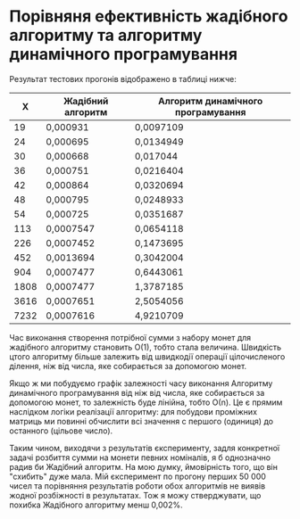 # Порівняня ефективність жадібного алгоритму та алгоритму динамічного програмування

Результат тестових прогонів відображено в таблиці нижче:

|    Х     |    Жадібний алгоритм    |    Алгоритм динамічного програмування    
|----------|-------------------------|------------------------------------------
|19        |0,000931                 |0,0097109
|24        |0,000695                 |0,0134949
|30        |0,000668                 |0,017044
|36        |0,000751                 |0,0216404
|42        |0,000864                 |0,0320694
|48        |0,000795                 |0,0248933
|54        |0,000725                 |0,0351687
|113       |0,0007547                |0,0654118
|226       |0,0007452                |0,1473695
|452       |0,0013694                |0,3042004
|904       |0,0007477                |0,6443061
|1808      |0,0007477                |1,3787185
|3616      |0,0007651                |2,5054056
|7232      |0,0007616                |4,9210709

Час виконання створення потрібної сумми з набору монет для жадібного алгоритму становить О(1), тобто стала величина. Швидкість цтого алгоритму більше залежить від швидкодії операції цілочисленого ділення, ніж від числа, яке собирається за допомогою монет.


Якщо ж ми побудуємо графік залежності часу виконання Алгоритму динамічного програмування від ніж від числа, яке собирається за допомогою монет, то залежність буде лінійна, тобто О(n).
Це є прямим наслідком логіки реалізації алгоритму: для побудови проміжних матриць ми повинні обчислити всі значення с першого (одиниця) до останного (цільове число).


Таким чином, виходячи з результатів єксперименту, задля конкретної задачі розбиття сумми на монети певних номіналів, я б однозначно радив би Жадібний алгоритм. На мою думку, ймовірність того, що він "схибить" дуже мала. Мій єксперимент по прогону перших 50 000 чисел та порівняння результатів роботи обох алгоритмів не виявів жодної розбіжності в результатах. Тож я можу стверджувати, що похибка Жадібного алгоритму менш 0,002%. 